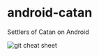 # android-catan
Settlers of Catan on Android

![git cheat sheet](http://www.codingdojo.com/blog/wp-content/uploads/Learn_Github_ArtEnhanced.jpg "How to use git")
